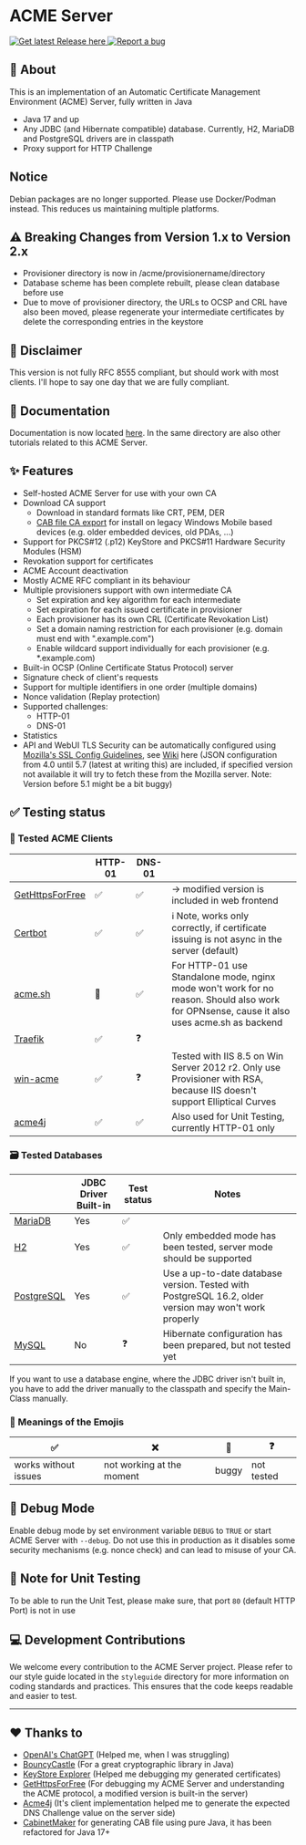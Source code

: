 # ACME Server

[![Get latest Release here](https://img.shields.io/badge/Get_lastest_Release-here-blue?style=flat)
](https://github.com/morihofi/acmeserver/releases/latest)
[![Report a bug](https://img.shields.io/badge/Report_a-bug-red?style=flat)
](https://github.com/morihofi/acmeserver/issues)

## 📃 About

This is an implementation of an Automatic Certificate Management Environment (ACME) Server, fully written in Java

- Java 17 and up
- Any JDBC (and Hibernate compatible) database. Currently, H2, MariaDB and PostgreSQL drivers are in classpath
- Proxy support for HTTP Challenge

## Notice
Debian packages are no longer supported. Please use Docker/Podman instead. This reduces us maintaining multiple platforms.



## ⚠ Breaking Changes from Version 1.x to Version 2.x

- Provisioner directory is now in /acme/provisionername/directory
- Database scheme has been complete rebuilt, please clean database before use
- Due to move of provisioner directory, the URLs to OCSP and CRL have also been moved, please regenerate your
  intermediate certificates by delete the corresponding entries in the keystore

## 📒 Disclaimer

This version is not fully RFC 8555 compliant, but should work with most clients.
I'll hope to say one day that we are fully compliant.

## 📖 Documentation

Documentation is now located [here](docs/README.md). In the same directory are also other tutorials related to this ACME
Server.

## ✨ Features

- Self-hosted ACME Server for use with your own CA
- Download CA support
    - Download in standard formats like CRT, PEM, DER
    - [CAB file CA export](http://web.archive.org/web/20060427213220/http://blogs.msdn.com/windowsmobile/archive/2006/01/28/making_a_root_cert_cab_file.aspx)
      for install on legacy Windows Mobile based devices (e.g. older embedded devices, old PDAs, ...)
- Support for PKCS#12 (.p12) KeyStore and PKCS#11 Hardware Security Modules (HSM)
- Revokation support for certificates
- ACME Account deactivation
- Mostly ACME RFC compliant in its behaviour
- Multiple provisioners support with own intermediate CA
    - Set expiration and key algorithm for each intermediate
    - Set expiration for each issued certificate in provisioner
    - Each provisioner has its own CRL (Certificate Revokation List)
    - Set a domain naming restriction for each provisioner (e.g. domain must end with ".example.com")
    - Enable wildcard support individually for each provisioner (e.g. *.example.com)
- Built-in OCSP (Online Certificate Status Protocol) server
- Signature check of client's requests
- Support for multiple identifiers in one order (multiple domains)
- Nonce validation (Replay protection)
- Supported challenges:
    - HTTP-01
    - DNS-01
- Statistics
- API and WebUI TLS Security can be automatically configured
  using [Mozilla's SSL Config Guidelines](https://ssl-config.mozilla.org/),
  see [Wiki](https://wiki.mozilla.org/Security/Server_Side_TLS) here (JSON configuration from 4.0 until 5.7 (latest at
  writing this) are included, if specified version not available it will try to fetch these from the Mozilla server.
  Note: Version before 5.1 might be a bit buggy)

## ✅ Testing status

### 🤖 Tested ACME Clients

|                                                               | HTTP-01 | DNS-01 |                                                                                                                                            |
|---------------------------------------------------------------|---------|--------|--------------------------------------------------------------------------------------------------------------------------------------------|
| [GetHttpsForFree](https://github.com/diafygi/gethttpsforfree) | ✅       | ✅      | -> modified version is included in web frontend                                                                                            |
| [Certbot](https://certbot.eff.org)                            | ✅       | ✅      | ℹ Note, works only correctly, if certificate issuing is not async in the server (default)                                                  |
| [acme.sh](https://github.com/acmesh-official/acme.sh)         | 🐞      | ✅      | For HTTP-01 use Standalone mode, nginx mode won't work for no reason. Should also work for OPNsense, cause it also uses acme.sh as backend |
| [Traefik](https://github.com/traefik/traefik)                 | ✅       | ❓      |                                                                                                                                            |
| [win-acme](https://www.win-acme.com/)                         | ✅       | ❓      | Tested with IIS 8.5 on Win Server 2012 r2. Only use Provisioner with RSA, because IIS doesn't support Elliptical Curves                    |
| [acme4j](https://acme4j.shredzone.org)                        | ✅       | ✅      | Also used for Unit Testing, currently HTTP-01 only                                                                                         |

### 🗃️ Tested Databases

|                                           | JDBC Driver Built-in | Test status | Notes                                                                                                 |
|-------------------------------------------|----------------------|-------------|-------------------------------------------------------------------------------------------------------|
| [MariaDB](https://mariadb.org)            | Yes                  | ✅           |                                                                                                       |
| [H2](https://h2database.com)              | Yes                  | ✅           | Only embedded mode has been tested, server mode should be supported                                   |
| [PostgreSQL](https://www.postgresql.org/) | Yes                  | ✅           | Use a up-to-date database version. Tested with PostgreSQL 16.2, older version may won't work properly |
| [MySQL](https://mysql.com/)               | No                   | ❓           | Hibernate configuration has been prepared, but not tested yet                                         |

If you want to use a database engine, where the JDBC driver isn't built in,
you have to add the driver manually to the classpath and specify the Main-Class manually.

### 🔎 Meanings of the Emojis

| ✅                    | ❌                         | 🐞    | ❓          |
|----------------------|---------------------------|-------|------------|
| works without issues | not working at the moment | buggy | not tested |

## 🐛 Debug Mode

Enable debug mode by set environment variable `DEBUG` to `TRUE` or start ACME Server with `--debug`.
Do not use this in production as it disables some security mechanisms (e.g. nonce check) and can lead to misuse of your
CA.

## 🧪 Note for Unit Testing

To be able to run the Unit Test, please make sure, that port `80` (default HTTP Port) is not in use

## 💻 Development Contributions

We welcome every contribution to the ACME Server project. Please refer to our style guide located in the `styleguide`
directory for more information
on coding standards and practices. This ensures that the code keeps readable and easier to test.

---

## ❤ Thanks to

- [OpenAI's ChatGPT](https://chat.openai.com) (Helped me, when I was struggling)
- [BouncyCastle](https://bouncycastle.org) (For a great cryptographic library in Java)
- [KeyStore Explorer](https://keystore-explorer.org/) (Helped me debugging my generated certificates)
- [GetHttpsForFree](https://github.com/diafygi/gethttpsforfree) (For debugging my ACME Server and understanding the ACME
  protocol, a modified version is built-in the server)
- [Acme4j](https://github.com/shred/acme4j) (It's client implementation helped me to generate the expected DNS Challenge
  value on the server side)
- [CabinetMaker](https://github.com/grahamrb/CabinetMaker) for generating CAB file using pure Java, it has been
  refactored for Java 17+
